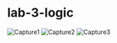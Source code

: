 # lab-3-logic
![Capture1](https://user-images.githubusercontent.com/89600138/133367684-91bdd4f6-f70e-4d72-a143-347084fd1a2c.PNG)
![Capture2](https://user-images.githubusercontent.com/89600138/133367686-71921f93-734d-4e52-95fc-7d7fa7f0b9aa.PNG)
![Capture3](https://user-images.githubusercontent.com/89600138/133367688-7ba76a2e-ff13-4d2a-ad05-aefec88bf746.PNG)
